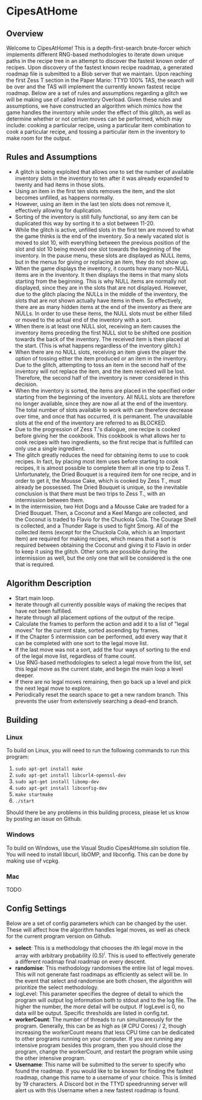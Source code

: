 # CipesAtHome

## Overview
Welcome to CipesAtHome! This is a depth-first-search brute-forcer which implements different RNG-based methodologies to iterate down unique paths in the recipe tree in an attempt to discover the fastest known order of recipes. Upon discovery of the fastest known recipe roadmap, a generated roadmap file is submitted to a Blob server that we maintain. Upon reaching the first Zess T section in the Paper Mario: TTYD 100% TAS, the search will be over and the TAS will implement the currently known fastest recipe roadmap. Below are a set of rules and assumptions regarding a glitch we will be making use of called Inventory Overload. Given these rules and assumptions, we have constructed an algorithm which mimics how the game handles the inventory while under the effect of this glitch, as well as determine whether or not certain moves can be performed, which may include: cooking a particular recipe, using a particular item combination to cook a particular recipe, and tossing a particular item in the inventory to make room for the output.

## Rules and Assumptions
- A glitch is being exploited that allows one to set the number of available inventory slots in the inventory to ten after it was already expanded to twenty and had items in those slots.
- Using an item in the first ten slots removes the item, and the slot becomes unfilled, as happens normally.
- However, using an item in the last ten slots does not remove it, effectively allowing for duplication.
- Sorting of the inventory is still fully functional, so any item can be duplicated this way by sorting it to a slot between 11-20.
- While the glitch is active, unfilled slots in the first ten are moved to what the game thinks is the end of the inventory. So a newly vacated slot is moved to slot 10, with everything between the previous position of the slot and slot 10 being moved one slot towards the beginning of the inventory. In the pause menu, these slots are displayed as NULL  items, but in the menus for giving or replacing an item, they do not show up.
- When the game displays the inventory, it counts how many non-NULL items are in the inventory. It then displays the items in that many slots starting from the beginning. This is why NULL items are normally not displayed, since they are in the slots that are not displayed. However, due to the glitch placing the NULLs in the middle of the inventory, the slots that are not shown actually have items in them. So effectively, there are as many hidden items at the end of the inventory as there are NULLs. In order to use these items, the NULL slots must be either filled or moved to the actual end of the inventory with a sort.
- When there is at least one NULL slot, receiving an item causes the inventory items preceding the first NULL slot to be shifted one position towards the back of the inventory. The received item is then placed at the start. (This is what happens regardless of the inventory glitch.)
- When there are no NULL slots, receiving an item gives the player the option of tossing either the item produced or an item in the inventory. Due to the glitch, attempting to toss an item in the second half of the inventory will not replace the item, and the item received will be lost. Therefore, the second half of the inventory is never considered in this decision.
- When the inventory is sorted, the items are placed in the specified order starting from the beginning of the inventory. All NULL slots are therefore no longer available, since they are now all at the end of the inventory. The total number of slots available to work with can therefore decrease over time, and once that has occurred, it is permanent. The unavailable slots at the end of the inventory are referred to as BLOCKED.
- Due to the progression of Zess T.'s dialogue, one recipe is cooked before giving her the cookbook. This cookbook is what allows her to cook recipes with two ingredients, so the first recipe that is fulfilled can only use a single ingredient.
- The glitch greatly reduces the need for obtaining items to use to cook recipes. In fact, by placing most item uses before starting to cook recipes, it is almost possible to complete them all in one trip to Zess T. Unfortunately, the Dried Bouquet is a required item for one recipe, and in order to get it, the Mousse Cake, which is cooked by Zess T., must already be possessed. The Dried Bouquet is unique, so the inevitable conclusion is that there must be two trips to Zess T., with an intermission between them.
- In the intermission, two Hot Dogs and a Mousse Cake are traded for a Dried Bouquet. Then, a Coconut and a Keel Mango are collected, and the Coconut is traded to Flavio for the Chuckola Cola. The Courage Shell is collected, and a Thunder Rage is used to fight Smorg. All of the collected items (except for the Chuckola Cola, which is an Important Item) are required for making recipes, which means that a sort is required between obtaining the Coconut and giving it to Flavio in order to keep it using the glitch. Other sorts are possible during the intermission as well, but the only one that will be considered is the one that is required.

## Algorithm Description
- Start main loop.
- Iterate through all currently possible ways of making the recipes that have not been fulfilled.
- Iterate through all placement options of the output of the recipe.
- Calculate the frames to perform the action and add it to a list of "legal moves" for the current state, sorted ascending by frames.
- If the Chapter 5 intermission can be performed, add every way that it can be completed with one sort to the legal move list.
- If the last move was not a sort, add the four ways of sorting to the end of the legal move list, regardless of frame count.
- Use RNG-based methodologies to select a legal move from the list, set this legal move as the current state, and begin the main loop a level deeper.
- If there are no legal moves remaining, then go back up a level and pick the next legal move to explore.
- Periodically reset the search space to get a new random branch. This prevents the user from extensively searching a dead-end branch.

## Building
### Linux
To build on Linux, you will need to run the following commands to run this program:
1. `sudo apt-get install make`
1. `sudo apt-get install libcurl4-openssl-dev`
1. `sudo apt-get install libomp-dev`
1. `sudo apt-get install libconfig-dev`
1. `make startmake`
1. `./start`

Should there be any problems in this building process, please let us know by posting an issue on Github.

### Windows
To build on Windows, use the Visual Studio CipesAtHome.sln solution file. You will need to install libcurl, libOMP, and libconfig. This can be done by making use of vcpkg.

### Mac
TODO

## Config Settings
Below are a set of config parameters which can be changed by the user. These will affect how the algorithm handles legal moves, as well as check for the current program version on Github.

- **select**: This is a methodology that chooses the <em>i</em>th legal move in the array with arbitrary probability (0.5)<sup><em>i</em></sup>. This is used to effectively generate a different roadmap final roadmap on every descent.
- **randomise**: This methodology randomises the entire list of legal moves. This will not generate fast roadmaps as efficiently as select will be. In the event that select and randomise are both chosen, the algorithm will prioritize the select methodology.
- logLevel: This parameter specifies the degree of detail to which the program will output log information both to stdout and to the log file. The higher the number, the more detail will be output. If logLevel is 0, no data will be output. Specific thresholds are listed in config.txt.
- **workerCount**: The number of threads to run simultaneously for the program. Generally, this can be as high as (# CPU Cores) / 2, though increasing the workerCount means that less CPU time can be dedicated to other programs running on your computer. If you are running any intensive program besides this program, then you should close the program, change the workerCount, and restart the program while using the other intensive program.
- **Username**: This name will be submitted to the server to specify who found the roadmap. If you would like to be known for finding the fastest roadmap, change this name to a username of your choice. This is limited by 19 characters. A Discord bot in the TTYD speedrunning server will alert us with this Username when a new fastest roadmap is found.
